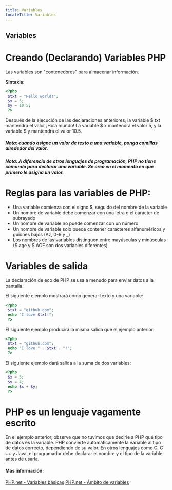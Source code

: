 ```yaml
---
title: Variables
localeTitle: Variables
---
```

## Variables

# Creando (Declarando) Variables PHP

Las variables son "contenedores" para almacenar información.

**Sintaxis:**

```php
<?php 
 $txt = "Hello world!"; 
 $x = 5; 
 $y = 10.5; 
 ?> 
```

Después de la ejecución de las declaraciones anteriores, la variable $ txt mantendrá el valor ¡Hola mundo! La variable $ x mantendrá el valor 5, y la variable $ y mantendrá el valor 10.5.

##### Nota: cuando asigne un valor de texto a una variable, ponga comillas alrededor del valor.

##### Nota: A diferencia de otros lenguajes de programación, PHP no tiene comando para declarar una variable. Se crea en el momento en que primero le asigna un valor.

# Reglas para las variables de PHP:

*   Una variable comienza con el signo $, seguido del nombre de la variable
*   Un nombre de variable debe comenzar con una letra o el carácter de subrayado
*   Un nombre de variable no puede comenzar con un número
*   Un nombre de variable solo puede contener caracteres alfanuméricos y guiones bajos (Az, 0-9 y \_)
*   Los nombres de las variables distinguen entre mayúsculas y minúsculas ($ age y $ AGE son dos variables diferentes)

# Variables de salida

La declaración de eco de PHP se usa a menudo para enviar datos a la pantalla.

El siguiente ejemplo mostrará cómo generar texto y una variable:

```php
<?php 
 $txt = "github.com"; 
 echo "I love $txt!"; 
 ?> 
```

El siguiente ejemplo producirá la misma salida que el ejemplo anterior:

```php
<?php 
 $txt = "github.com"; 
 echo "I love " . $txt . "!"; 
 ?> 
```

El siguiente ejemplo dará salida a la suma de dos variables:

```php
<?php 
 $x = 5; 
 $y = 4; 
 echo $x + $y; 
 ?> 
```

# PHP es un lenguaje vagamente escrito

En el ejemplo anterior, observe que no tuvimos que decirle a PHP qué tipo de datos es la variable. PHP convierte automáticamente la variable al tipo de datos correcto, dependiendo de su valor. En otros lenguajes como C, C ++ y Java, el programador debe declarar el nombre y el tipo de la variable antes de usarla.

#### Más información:

[PHP.net - Variables básicas](https://secure.php.net/manual/es/language.variables.basics.php)
[PHP.net - Ámbito de variables](https://secure.php.net/manual/es/language.variables.scope.php)
